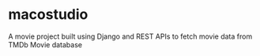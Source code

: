 # macostudio
A movie project built using Django and REST APIs to fetch movie data from TMDb Movie database
